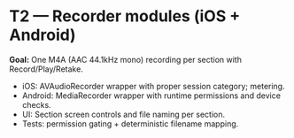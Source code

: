 # T2 — Recorder modules (iOS + Android)

**Goal:** One M4A (AAC 44.1kHz mono) recording per section with Record/Play/Retake.

- iOS: AVAudioRecorder wrapper with proper session category; metering.
- Android: MediaRecorder wrapper with runtime permissions and device checks.
- UI: Section screen controls and file naming per section.
- Tests: permission gating + deterministic filename mapping.
